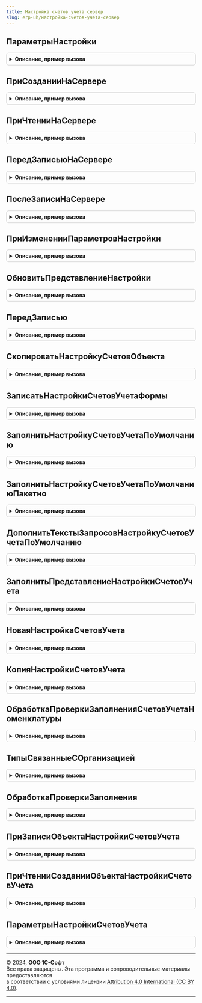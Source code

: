 ```yaml
---
title: Настройка счетов учета сервер
slug: erp-uh/настройка-счетов-учета-сервер
---
```



## ПараметрыНастройки
<details style="margin: 1em 0; padding: 0.5em; border: 1px solid #ccc; border-radius: 6px;">

<summary style="font-weight: bold; cursor: pointer;">Описание, пример вызова</summary>

```bsl

// Возвращает структуру параметров настройки счета учета операции.
//
// Возвращаемое значение:
// 	Структура - Описание:
// 	* ДоступностьПоОперации - Булево - Признак доступности настройки по хозяйственной операции документа.
//
// 	* ПутьКДанным - Строка - Путь к данным настройки счетов регл. учета (Например, "Объект" или "Объект.ПрочиеРасходы").
// 	* НастройкаСчетовУчета - Строка - Имя реквизита хранения настройки счетов учета операции. Значение по умолчанию "НастройкаСчетовУчета".
//	* СтатьяАктивовПассивов - Строка - Имя реквизита хранения статьи прочих активов пассивов. Значение по умолчанию "СтатьяАктивовПассивов".
//	* АналитикаАктивовПассивов - Строка - Имя реквизита хранения аналитики прочих активов пассивов. Значение по умолчанию "АналитикаАктивовПассивов".
// 	* ВерсияНастройкиСчетовУчета - Строка - Имя реквизита хранения версии настройки счетов учета операции.
//										Используется для корректной работы механизма выборочной регистрации к отражению в регл. учете.
//										Значение по умолчанию пустая строка.
// 	* Представление - Строка - Имя реквизита формы (Типа Строка) для хранения представления гиперссылки настройки.
// 	                       Значение по умолчанию "ПредставлениеОтраженияОперации".
// 	* ТипСтатьи - Строка - Имя реквизита ТипСтатьи (Типа Число), в котором хранится числовой индекс типа выбранной статьи.
// 	                       Заполнение реквизита обеспечивается функциями выбора статей и аналитик механизма учета доходов и расходов.
// 	                       См. ДоходыИРасходыКлиентСервер.ЗаполнитьРеквизитыСтатьи.
// 	                       Если параметр указан, то настройка счетов учета доступна только при выбранной статье прочих активов и пассивов (ТипСтатьи = 3).
//
//	* Организация - Строка - Полный путь к данным организации документа. Значение по умолчанию "ТипСтатьи".
//
//	* ИсточникиПодбораСубконто - СписокЗначений - Список источников автоматического подбора субконто
//       * Значение - Произвольный - Тип источника автоматического подбора субконто (Например, Тип("СправочникСсылка.ФизическиеЛица"))
//       * Заголовок - Строка - Путь к данным источника, (Например, "Объект.Начисление.ФизическоеЛицо").
//
//	* ЭлементыФормы - Массив - Имена элементов формы, через которые выполняется настройка счетов учета.
//
//	* УсловияДоступностиСчетаУчетаВСтроках - Структура - Дополнительные условия доступности настройки в строках таблицы.
//	                                                 Если условий несколько, то доступность определяется по "И".
//	                                                 В элементах структуры:
//	                                                 	* Ключ - Строка - Имя реквизита объекта или реквизита таблицы, определяющее доступность статьи.
//	                                                 	* Значение - Произвольный - Значение реквизита, при котором выбор статьи доступен.
//	* СкрыватьНедоступныйСчетУчетаВСтроках - Булево - Если Истина, то недоступные в строках статьи и аналитики скрываются.
//	                                               Если Ложь, то для ячеек устанавливается оформление ТолькоПросмотр. Значение по умолчанию Ложь.
//
Функция ПараметрыНастройки() Экспорт
```

Пример вызова
```bsl
Результат = НастройкаСчетовУчетаСервер.ПараметрыНастройки() 
```
</details>

## ПриСозданииНаСервере
<details style="margin: 1em 0; padding: 0.5em; border: 1px solid #ccc; border-radius: 6px;">

<summary style="font-weight: bold; cursor: pointer;">Описание, пример вызова</summary>

```bsl

// Инициализирует форму объекта в соответствии с свойствами элементов настройки счетов учета.
// Вызывается в обработчике формы ПриСозданииНаСервере().
//
// Параметры:
// 	Форма - ФормаКлиентскогоПриложения - Форма объекта настройки
// 	ПараметрыНастройкиСчетов - Массив, Структура - Параметры настройки (См. НастройкаСчетовУчетаСервер.ПараметрыНастройки).
// 	                                         Если для объекта выполняется настройка нескольких счетов, то передается массив.
// 	                                         Каждый элемент массива - структура параметров.
//
Процедура ПриСозданииНаСервере(Форма, ПараметрыНастройкиСчетов) Экспорт
```

Пример вызова
```bsl
НастройкаСчетовУчетаСервер.ПриСозданииНаСервере(Форма, ПараметрыНастройкиСчетов) 
```
</details>

## ПриЧтенииНаСервере
<details style="margin: 1em 0; padding: 0.5em; border: 1px solid #ccc; border-radius: 6px;">

<summary style="font-weight: bold; cursor: pointer;">Описание, пример вызова</summary>

```bsl

// Устанавливает свойства элементов настройки при чтении данных объекта настройки.
// Вызывается в обработчике формы ПриЧтенииНаСервере().
//
// Параметры:
// 	Форма - ФормаКлиентскогоПриложения - Форма объекта настройки
// 	ПараметрыНастройкиСчетов - Массив, Структура - Параметры настройки (См. НастройкаСчетовУчетаСервер.ПараметрыНастройки).
// 	                                         Если для объекта выполняется настройка нескольких счетов, то передается массив.
// 	                                         Каждый элемент массива - структура параметров.
//
Процедура ПриЧтенииНаСервере(Форма, ПараметрыНастройкиСчетов) Экспорт
```

Пример вызова
```bsl
НастройкаСчетовУчетаСервер.ПриЧтенииНаСервере(Форма, ПараметрыНастройкиСчетов) 
```
</details>

## ПередЗаписьюНаСервере
<details style="margin: 1em 0; padding: 0.5em; border: 1px solid #ccc; border-radius: 6px;">

<summary style="font-weight: bold; cursor: pointer;">Описание, пример вызова</summary>

```bsl

// Заполняет значение субконто по свойству ИсточникиПодбораСубконто (если источники указаны).
// Вызывается в обработчике формы ПередЗаписьюНаСервере().
//
// Параметры:
// 	Форма - ФормаКлиентскогоПриложения - Форма объекта
// 	ТекущийОбъект - ДокументОбъект - Записываемый объект
//
Процедура ПередЗаписьюНаСервере(Форма, ТекущийОбъект) Экспорт
```

Пример вызова
```bsl
НастройкаСчетовУчетаСервер.ПередЗаписьюНаСервере(Форма, ТекущийОбъект) 
```
</details>

## ПослеЗаписиНаСервере
<details style="margin: 1em 0; padding: 0.5em; border: 1px solid #ccc; border-radius: 6px;">

<summary style="font-weight: bold; cursor: pointer;">Описание, пример вызова</summary>

```bsl

// Устанавливает свойства элементов настройки после записи данных объекта настройки.
//
// Параметры:
// 	Форма - ФормаКлиентскогоПриложения - Форма объекта настройки
//
Процедура ПослеЗаписиНаСервере(Форма) Экспорт
```

Пример вызова
```bsl
НастройкаСчетовУчетаСервер.ПослеЗаписиНаСервере(Форма) 
```
</details>

## ПриИзмененииПараметровНастройки
<details style="margin: 1em 0; padding: 0.5em; border: 1px solid #ccc; border-radius: 6px;">

<summary style="font-weight: bold; cursor: pointer;">Описание, пример вызова</summary>

```bsl

// Выполняет настройку формы под новые параметры.
//
// Параметры:
// 	Форма - ФормаКлиентскогоПриложения - Форма объекта настройки
// 	ПараметрыНастройкиСчетов - Структура, Массив - Параметры настройки (См. НастройкаСчетовУчетаСервер.ПараметрыНастройки).
// 	                                         Если для объекта выполняется настройка нескольких счетов, то передается массив.
// 	                                         Каждый элемент массива - структура параметров.
//
Процедура ПриИзмененииПараметровНастройки(Форма, ПараметрыНастройкиСчетов) Экспорт
```

Пример вызова
```bsl
НастройкаСчетовУчетаСервер.ПриИзмененииПараметровНастройки(Форма, ПараметрыНастройкиСчетов) 
```
</details>

## ОбновитьПредставлениеНастройки
<details style="margin: 1em 0; padding: 0.5em; border: 1px solid #ccc; border-radius: 6px;">

<summary style="font-weight: bold; cursor: pointer;">Описание, пример вызова</summary>

```bsl

// Вызывается после программного установки счетов учета для обновления отображения на форме.
//
//
// Параметры:
// 	Форма - ФормаКлиентскогоПриложения - Форма объекта настройки
// 	ПутьКДанным - Строка - Путь к данным настройки счетов
// 	ИдентификаторыСтрок - Число, Массив - Идентификаторы измененных строк.
// 	                               Если счет учета в таблице, а идентификаторы измененных строк не переданы, то будут обновлены данные во всей таблице.
//
Процедура ОбновитьПредставлениеНастройки(Форма, ПутьКДанным = Неопределено, ИдентификаторыСтрок = Неопределено) Экспорт
```

Пример вызова
```bsl
НастройкаСчетовУчетаСервер.ОбновитьПредставлениеНастройки(Форма, ПутьКДанным, ИдентификаторыСтрок);
```
</details>

## ПередЗаписью
<details style="margin: 1em 0; padding: 0.5em; border: 1px solid #ccc; border-radius: 6px;">

<summary style="font-weight: bold; cursor: pointer;">Описание, пример вызова</summary>

```bsl

// Предназначена для сохранения измененных в форме данных настроек счетов учета прочих операций документа или справочника,
// пометки на удаление неиспользуемых настроек, синхронизации пометки удаления настроек и их владельца.
// Вызывается из события ПередЗаписью объекта документа или справочника. Данные настроек счетов учета
// передаются через механизм дополнительных свойств объекта в свойстве "НастройкиСчетовУчета".
//
// Параметры:
//  Объект - ДокументОбъект,
//           СправочникОбъект - записываемый объект
//  ПараметрыНастройкиСчетов - Массив, Структура - Параметры настройки (См. НастройкаСчетовУчетаСервер.ПараметрыНастройки).
// 	                                         Если для объекта выполняется настройка нескольких счетов, то передается массив.
// 	                                         Каждый элемент массива - структура параметров.
//
Процедура ПередЗаписью(Объект, ПараметрыНастройкиСчетов) Экспорт
```

Пример вызова
```bsl
НастройкаСчетовУчетаСервер.ПередЗаписью(Объект, ПараметрыНастройкиСчетов) 
```
</details>

## СкопироватьНастройкуСчетовОбъекта
<details style="margin: 1em 0; padding: 0.5em; border: 1px solid #ccc; border-radius: 6px;">

<summary style="font-weight: bold; cursor: pointer;">Описание, пример вызова</summary>

```bsl

// Предназначена для копирования состава настроек счетов учета прочих операций из одной настройки счетов учета объекта в другую.
// Если ссылка на настройку счетов учета - приемник не заполнена, будет создан новый элемент справочника настроек счетов.
// Иначе настройка счетов учета - приемник будет перезаписана, если ее данные отличаются от настройки счетов учета - источника.
// Ограничения текущей реализации: настройки счетов источник и приемник должны иметь одинаковый путь к данным.
//
// Параметры:
//  Объект - ДокументОбъект,
//           СправочникОбъект - записываемый объект
//  ПараметрыНастройкиСчетов - Массив, Структура - Параметры настройки (См. НастройкаСчетовУчетаСервер.ПараметрыНастройки).
// 	                                         Если для объекта выполняется настройка нескольких счетов, то передается массив.
// 	                                         Каждый элемент массива - структура параметров.
//  НастройкаСчетовИсточник - Строка - имя реквизита с копируемой настройкой счетов учета
//  НастройкаСчетовПриемник - Строка - имя реквизита настройки счетов учета, в которую копируется состав настроек источника
//
Процедура СкопироватьНастройкуСчетовОбъекта(Объект, ПараметрыНастройкиСчетов, НастройкаСчетовИсточник, НастройкаСчетовПриемник) Экспорт
```

Пример вызова
```bsl
НастройкаСчетовУчетаСервер.СкопироватьНастройкуСчетовОбъекта(Объект, ПараметрыНастройкиСчетов, НастройкаСчетовИсточник, НастройкаСчетовПриемник) 
```
</details>

## ЗаписатьНастройкиСчетовУчетаФормы
<details style="margin: 1em 0; padding: 0.5em; border: 1px solid #ccc; border-radius: 6px;">

<summary style="font-weight: bold; cursor: pointer;">Описание, пример вызова</summary>

```bsl

// Предназначена для сохранения созданных и измененных в форме настроек счетов учета прочих операций.
// В основном используется в дополнительнывх формах и обработках по изменению табличных частей.
// Вызывается при начале выполнения обработки или перед выполнением кода закрытия формы.
// Вновь созданные настройки счетов учета записываются без владельца, владелец записывается при записи объекта,
// в котором используются созданные настройки.
//
// Параметры:
//  Форма - ФормаКлиентскогоПриложения - форма с настройками счетов учета
//
Процедура ЗаписатьНастройкиСчетовУчетаФормы(Форма) Экспорт
```

Пример вызова
```bsl
НастройкаСчетовУчетаСервер.ЗаписатьНастройкиСчетовУчетаФормы(Форма) 
```
</details>

## ЗаполнитьНастройкуСчетовУчетаПоУмолчанию
<details style="margin: 1em 0; padding: 0.5em; border: 1px solid #ccc; border-radius: 6px;">

<summary style="font-weight: bold; cursor: pointer;">Описание, пример вызова</summary>

```bsl

// Заполняет настройку счетов учета по умолчанию по данным статьи активов и пассивов.
// Вызывается из механизма ОбработкаТабличнойЧасти.
//
// Параметры:
//  ТекущаяСтрока - Структура - Данные строки.
//  ПараметрыДействия - Структура - Параметры действия. (См. НастройкаСчетовУчетаКлиентСервер.ВставитьДействиеЗаполнитьНастройкуСчетовУчетаПоУмолчанию):
//   *ДействиеВФорме - Булево - признак выполнения действия в форме объекта
//   *ДанныеНастройкиСчетовУчета - Структура из см. НастройкаСчетовУчетаКлиентСервер.НовыеДанныеНастройкиСчетовУчета
//
Процедура ЗаполнитьНастройкуСчетовУчетаПоУмолчанию(ТекущаяСтрока, ПараметрыДействия) Экспорт
```

Пример вызова
```bsl
НастройкаСчетовУчетаСервер.ЗаполнитьНастройкуСчетовУчетаПоУмолчанию(ТекущаяСтрока, ПараметрыДействия) 
```
</details>

## ЗаполнитьНастройкуСчетовУчетаПоУмолчаниюПакетно
<details style="margin: 1em 0; padding: 0.5em; border: 1px solid #ccc; border-radius: 6px;">

<summary style="font-weight: bold; cursor: pointer;">Описание, пример вызова</summary>

```bsl

// Заполняет настройку счетов учета по умолчанию по данным статьи активов и пассивов. Вызывается из механизма пакетной
// обработки табличных частей.
//
// Параметры:
//  ТекущаяСтрока - см. ПакетнаяОбработкаТабличнойЧастиСервер.ОбработатьСтрокуТЧВЦикле.ТекущаяСтрока
//  ПараметрыДействия - Структура - Параметры действия. (См. НастройкаСчетовУчетаКлиентСервер.ВставитьДействиеЗаполнитьНастройкуСчетовУчетаПоУмолчанию):
//   *ДействиеВФорме - Булево - признак выполнения действия в форме объекта
//   *ДанныеНастройкиСчетовУчета - см. НастройкаСчетовУчетаКлиентСервер.НовыеДанныеНастройкиСчетовУчета
//   КэшированныеЗначения - см. ПакетнаяОбработкаТабличнойЧастиКлиентСервер.ПолучитьСтруктуруКэшируемыеЗначения
//
Процедура ЗаполнитьНастройкуСчетовУчетаПоУмолчаниюПакетно(ТекущаяСтрока, ПараметрыДействия, КэшированныеЗначения) Экспорт
```

Пример вызова
```bsl
НастройкаСчетовУчетаСервер.ЗаполнитьНастройкуСчетовУчетаПоУмолчаниюПакетно(ТекущаяСтрока, ПараметрыДействия, КэшированныеЗначения) 
```
</details>

## ДополнитьТекстыЗапросовНастройкуСчетовУчетаПоУмолчанию
<details style="margin: 1em 0; padding: 0.5em; border: 1px solid #ccc; border-radius: 6px;">

<summary style="font-weight: bold; cursor: pointer;">Описание, пример вызова</summary>

```bsl

// Добавляет запрос в пакет запросов для получения данных, необходимых для заполнения настройки счетов по умолчанию
// при обработке строк табличной части.
//
// Параметры:
//  СтруктураДействий - см. ПакетнаяОбработкаТабличнойЧастиСервер.ОбработатьСтрокуТЧВЦикле.Действия
//  ОписаниеЗапроса - см. ПакетнаяОбработкаТабличнойЧастиСервер.ОписаниеЗапроса
//  КэшированныеЗначения - см. ПакетнаяОбработкаТабличнойЧастиКлиентСервер.ПолучитьСтруктуруКэшируемыеЗначения
//
Процедура ДополнитьТекстыЗапросовНастройкуСчетовУчетаПоУмолчанию(СтруктураДействий, ОписаниеЗапроса, КэшированныеЗначения) Экспорт
```

Пример вызова
```bsl
НастройкаСчетовУчетаСервер.ДополнитьТекстыЗапросовНастройкуСчетовУчетаПоУмолчанию(СтруктураДействий, ОписаниеЗапроса, КэшированныеЗначения) 
```
</details>

## ЗаполнитьПредставлениеНастройкиСчетовУчета
<details style="margin: 1em 0; padding: 0.5em; border: 1px solid #ccc; border-radius: 6px;">

<summary style="font-weight: bold; cursor: pointer;">Описание, пример вызова</summary>

```bsl

// Заполняет представление настройки счетов учета.
// Вызывается из механизма ОбработкаТабличнойЧасти.
//
// Параметры:
//  ТекущаяСтрока - Структура - Данные строки.
//  ПараметрыДействия - Структура - Параметры действия. (См. НастройкаСчетовУчетаКлиентСервер.ВставитьДействиеЗаполнитьПредставлениеНастройкиСчетовУчета):
//   *ДанныеНастройкиСчетовУчета - Структура из см. НастройкаСчетовУчетаКлиентСервер.НовыеДанныеНастройкиСчетовУчета
//
Процедура ЗаполнитьПредставлениеНастройкиСчетовУчета(ТекущаяСтрока, ПараметрыДействия) Экспорт
```

Пример вызова
```bsl
НастройкаСчетовУчетаСервер.ЗаполнитьПредставлениеНастройкиСчетовУчета(ТекущаяСтрока, ПараметрыДействия) 
```
</details>

## НоваяНастройкаСчетовУчета
<details style="margin: 1em 0; padding: 0.5em; border: 1px solid #ccc; border-radius: 6px;">

<summary style="font-weight: bold; cursor: pointer;">Описание, пример вызова</summary>

```bsl

// Предназначена для создания нового элемента справочника настроек счетов учета по переданным данным.
// Используется при программном заполнении настроек счетов учета объектов документов и справочников,
// по известным значениям счетов учета и субконто.
//
// Если создание настройки учета происходит для объекта, редактируемого в форме, обязательна
// передача формы. В этом случае данные настройки будут сохранены в кэше механизма, а запись нового элемента
// настроек произойдет перед записью редактируемого объекта формы.
//
// Если заполнение настройки учета происходит для объекта - переменной модуля, то запись нового элемента
// настроек происходит непосредственно в функции. Вновь созданная настройка счетов учета записывается
// без владельца, владелец записывается при записи объекта, в котором используется созданная настройка.
//
// Параметры:
//  ДанныеНастройки - См. НастройкаСчетовУчетаКлиентСервер.СоставНастройкиСчетовУчета
//  Форма - ФормаКлиентскогоПриложения - форма редактируемого объекта документа или справочника
//
// Возвращаемое значение:
//  СправочникСсылка.НастройкиСчетовУчетаПрочихОпераций - новый элемент настройки счетов учета с переданными данными настройки счетов.
//   При передаче формы в параметр Форма это ссылка нового (еще не существующего) элемента справочника настроек.
//   Если форма не передана, это ссылка созданного при работе функции нового элемента справочника настроек.
//
Функция НоваяНастройкаСчетовУчета(ДанныеНастройки, Форма = Неопределено) Экспорт
```

Пример вызова
```bsl
Результат = НастройкаСчетовУчетаСервер.НоваяНастройкаСчетовУчета(ДанныеНастройки, Форма);
```
</details>

## КопияНастройкиСчетовУчета
<details style="margin: 1em 0; padding: 0.5em; border: 1px solid #ccc; border-radius: 6px;">

<summary style="font-weight: bold; cursor: pointer;">Описание, пример вызова</summary>

```bsl

// Предназначена для копирования содержимого настройки счетов учета в новый элемент справочника настроек.
// Используется при программном заполнении настроек счетов учета объектов документов и справочников,
// где простое присвоение ссылки настройки счетов, полученной из другого объекта, недопустимо.
//
// Если заполнение настройки учета происходит для объекта, редактируемого в форме, обязательна
// передача формы. В этом случае данные настройки будут сохранены в кэше механизма, а запись нового элемента
// настроек произойдет перед записью редактируемого объекта формы.
//
// Если заполнение настройки учета происходит для объекта - переменной модуля, то запись нового элемента
// настроек происходит непосредственно в функции. Вновь созданная настройка счетов учета записывается
// без владельца, владелец записывается при записи объекта, в котором используется созданная настройка.
//
// Параметры:
//  НастройкаСчетовИсточник - СправочникСсылка.НастройкиСчетовУчетаПрочихОпераций - настройка счетов учета, данные которой необходимо скопировать в новую настройку
//  Форма - ФормаКлиентскогоПриложения - форма редактируемого объекта документа или справочника
//
// Возвращаемое значение:
//  СправочникСсылка.НастройкиСчетовУчетаПрочихОпераций - новый элемент настройки счетов учета с данными настройки счетов - источника.
//   При передаче формы в параметр Форма это ссылка нового (еще не существующего) элемента справочника настроек.
//   Если форма не передана, это ссылка созданного при работе функции нового элемента справочника настроек.
//
Функция КопияНастройкиСчетовУчета(НастройкаСчетовИсточник, Форма = Неопределено) Экспорт
```

Пример вызова
```bsl
Результат = НастройкаСчетовУчетаСервер.КопияНастройкиСчетовУчета(НастройкаСчетовИсточник, Форма);
```
</details>

## ОбработкаПроверкиЗаполненияСчетовУчетаНоменклатуры
<details style="margin: 1em 0; padding: 0.5em; border: 1px solid #ccc; border-radius: 6px;">

<summary style="font-weight: bold; cursor: pointer;">Описание, пример вызова</summary>

```bsl

// Выполняет проверку заполнения счетов учета в объекте.
//
// Параметры:
// 	Объект - Произвольный - Объект хранения настроек счетов
//	Отказ - Булево - Флаг Отказ
//	ПроверяемыеРеквизиты - Массив - Проверяемые реквизиты
//
Процедура ОбработкаПроверкиЗаполненияСчетовУчетаНоменклатуры(Объект, Отказ, ПроверяемыеРеквизиты) Экспорт
```

Пример вызова
```bsl
НастройкаСчетовУчетаСервер.ОбработкаПроверкиЗаполненияСчетовУчетаНоменклатуры(Объект, Отказ, ПроверяемыеРеквизиты) 
```
</details>

## ТипыСвязанныеСОрганизацией
<details style="margin: 1em 0; padding: 0.5em; border: 1px solid #ccc; border-radius: 6px;">

<summary style="font-weight: bold; cursor: pointer;">Описание, пример вызова</summary>

```bsl

// Функция возвращает типы значений, для которых имеет смысл отбор по организации
//
// Возвращаемое значение:
//	ОписаниеТипов - Описание типов справочников, которые зависят от организации.
//
Функция ТипыСвязанныеСОрганизацией() Экспорт
```

Пример вызова
```bsl
Результат = НастройкаСчетовУчетаСервер.ТипыСвязанныеСОрганизацией() 
```
</details>

## ОбработкаПроверкиЗаполнения
<details style="margin: 1em 0; padding: 0.5em; border: 1px solid #ccc; border-radius: 6px;">

<summary style="font-weight: bold; cursor: pointer;">Описание, пример вызова</summary>

```bsl

// Вызывается из соответствующего обработчика формы с настраиваемыми счетами учета
//
// Параметры:
//  Форма - ФормаКлиентскогоПриложения - форма, для которой необходимо проверить заполнение настроек счетов учета (и субконто)
//  Отказ - Булево - Если в теле процедуры-обработчика установить данному параметру значение Истина,
//                   то будет выполнен отказ от продолжения работы после выполнения проверки заполнения.
//  ПроверяемыеРеквизиты - Массив - Массив путей к реквизитам, для которых будет выполнена проверка заполнения.
//
Процедура ОбработкаПроверкиЗаполнения(Форма, Отказ, ПроверяемыеРеквизиты) Экспорт
```

Пример вызова
```bsl
НастройкаСчетовУчетаСервер.ОбработкаПроверкиЗаполнения(Форма, Отказ, ПроверяемыеРеквизиты) 
```
</details>

## ПриЗаписиОбъектаНастройкиСчетовУчета
<details style="margin: 1em 0; padding: 0.5em; border: 1px solid #ccc; border-radius: 6px;">

<summary style="font-weight: bold; cursor: pointer;">Описание, пример вызова</summary>

```bsl

// Выполняет сохранение счетов учета.
//
// Параметры:
//  Форма - ФормаКлиентскогоПриложения - форма объекта настройки;
//  Отказ - Булево - Признак отказа от записи, см. параметр "Отказ" события ПриЗаписиНаСервере;
// 	Объект - СправочникОбъект, ДанныеФормыСтруктура, Произвольный - Объект хранения настроек счетов, см. параметр "ТекущийОбъект" события ПриЗаписиНаСервере;
// 	ПараметрыЗаписи - Структура - содержит параметры записи, см. параметр "ПараметрыЗаписи" события ПриЗаписиНаСервере.
//
Процедура ПриЗаписиОбъектаНастройкиСчетовУчета(Форма, Отказ, Объект, ПараметрыЗаписи) Экспорт
```

Пример вызова
```bsl
НастройкаСчетовУчетаСервер.ПриЗаписиОбъектаНастройкиСчетовУчета(Форма, Отказ, Объект, ПараметрыЗаписи) 
```
</details>

## ПриЧтенииСозданииОбъектаНастройкиСчетовУчета
<details style="margin: 1em 0; padding: 0.5em; border: 1px solid #ccc; border-radius: 6px;">

<summary style="font-weight: bold; cursor: pointer;">Описание, пример вызова</summary>

```bsl

// Выполняет загрузку счетов учета.
//
// Параметры:
// Форма - ФормаКлиентскогоПриложения - форма объекта настройки. В форме реквизит:
// 	* Объект - ДанныеФормыСтруктура - содержит поля:
// 		** Ссылка - СправочникСсылка -
//
Процедура ПриЧтенииСозданииОбъектаНастройкиСчетовУчета(Форма) Экспорт
```

Пример вызова
```bsl
НастройкаСчетовУчетаСервер.ПриЧтенииСозданииОбъектаНастройкиСчетовУчета(Форма) 
```
</details>

## ПараметрыНастройкиСчетовУчета
<details style="margin: 1em 0; padding: 0.5em; border: 1px solid #ccc; border-radius: 6px;">

<summary style="font-weight: bold; cursor: pointer;">Описание, пример вызова</summary>

```bsl

// Возвращает структуру параметров настройки счетов учета.
//
// Параметры:
// 	РазделыУчета - Неопределено, Массив -
// Возвращаемое значение:
// 	Структура - Параметры настройки счетов учета
//
Функция ПараметрыНастройкиСчетовУчета(РазделыУчета = Неопределено) Экспорт
```

Пример вызова
```bsl
Результат = НастройкаСчетовУчетаСервер.ПараметрыНастройкиСчетовУчета(РазделыУчета);
```
</details>

---

© 2024, **ООО 1С-Софт**  
Все права защищены. Эта программа и сопроводительные материалы предоставляются  
в соответствии с условиями лицензии [Attribution 4.0 International (CC BY 4.0)](https://creativecommons.org/licenses/by/4.0/legalcode).

---

